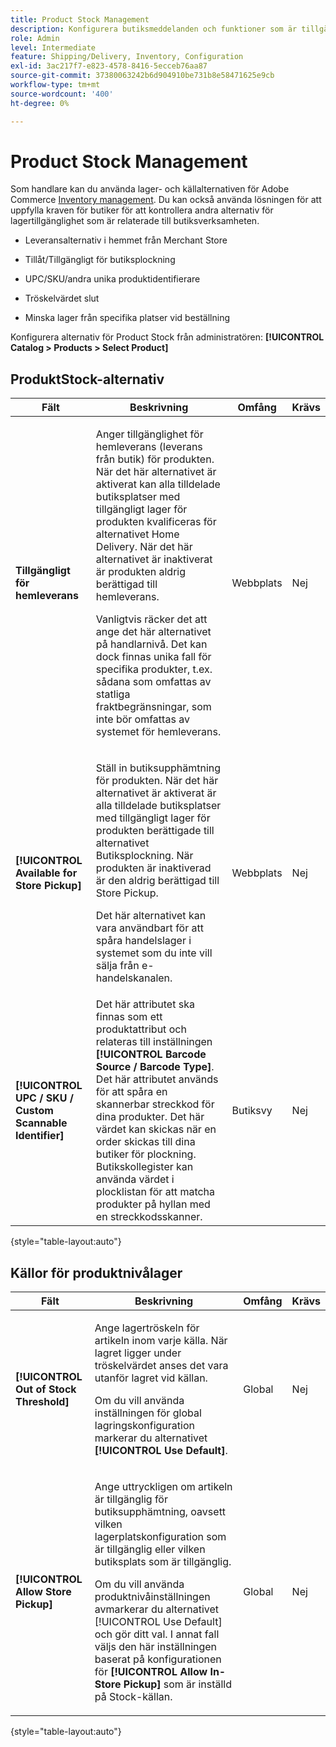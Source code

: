 ```yaml
---
title: Product Stock Management
description: Konfigurera butiksmeddelanden och funktioner som är tillgängliga för kunderna.
role: Admin
level: Intermediate
feature: Shipping/Delivery, Inventory, Configuration
exl-id: 3ac217f7-e823-4578-8416-5ecceb76aa87
source-git-commit: 37380063242b6d904910be731b8e58471625e9cb
workflow-type: tm+mt
source-wordcount: '400'
ht-degree: 0%

---
```


# Product Stock Management

Som handlare kan du använda lager- och källalternativen för Adobe Commerce [Inventory management](https://experienceleague.adobe.com/en/docs/commerce-admin/inventory/introduction). Du kan också använda lösningen för att uppfylla kraven för butiker för att kontrollera andra alternativ för lagertillgänglighet som är relaterade till butiksverksamheten.

- Leveransalternativ i hemmet från Merchant Store

- Tillåt/Tillgängligt för butiksplockning

- UPC/SKU/andra unika produktidentifierare

- Tröskelvärdet slut

- Minska lager från specifika platser vid beställning

Konfigurera alternativ för Product Stock från administratören: **[!UICONTROL Catalog > Products > Select Product]**

## **ProduktStock-alternativ**

| **Fält** | **Beskrivning** | **Omfång** | **Krävs** |
|----------------------------------------------------------|-----------------------------------------------------------------------------------------------------------------------------------------------------------------------------------------------------------------------------------------------------------------------------------------------------------------------------------------------------------------------------------------------------------------------------------------------------------------------------------------------------------------------------------------------------------|------------|--------------|
| **Tillgängligt för hemleverans** | <p>Anger tillgänglighet för hemleverans (leverans från butik) för produkten. När det här alternativet är aktiverat kan alla tilldelade butiksplatser med tillgängligt lager för produkten kvalificeras för alternativet Home Delivery. När det här alternativet är inaktiverat är produkten aldrig berättigad till hemleverans.</p>Vanligtvis räcker det att ange det här alternativet på handlarnivå. Det kan dock finnas unika fall för specifika produkter, t.ex. sådana som omfattas av statliga fraktbegränsningar, som inte bör omfattas av systemet för hemleverans.</p> | Webbplats | Nej |
| **[!UICONTROL Available for Store Pickup]** | <p>Ställ in butiksupphämtning för produkten. När det här alternativet är aktiverat är alla tilldelade butiksplatser med tillgängligt lager för produkten berättigade till alternativet Butiksplockning. När produkten är inaktiverad är den aldrig berättigad till Store Pickup.</p><p>Det här alternativet kan vara användbart för att spåra handelslager i systemet som du inte vill sälja från e-handelskanalen.</p> | Webbplats | Nej |
| **[!UICONTROL UPC / SKU / Custom Scannable Identifier]** | Det här attributet ska finnas som ett produktattribut och relateras till inställningen **[!UICONTROL Barcode Source / Barcode Type]**. Det här attributet används för att spåra en skannerbar streckkod för dina produkter. Det här värdet kan skickas när en order skickas till dina butiker för plockning. Butikskollegister kan använda värdet i plocklistan för att matcha produkter på hyllan med en streckkodsskanner. | Butiksvy | Nej |

{style="table-layout:auto"}

## Källor för produktnivålager

| **Fält** | **Beskrivning** | **Omfång** | **Krävs** |
|-----------------------------------------|---------------------------------------------------------------------------------------------------------------------------------------------------------------------------------------------------------------------------------------------------------------------------------------------------------------------------------------------------------------------------------------------------------|-----------|--------------|
| **[!UICONTROL Out of Stock Threshold]** | <p>Ange lagertröskeln för artikeln inom varje källa. När lagret ligger under tröskelvärdet anses det vara utanför lagret vid källan.</p><p>Om du vill använda inställningen för global lagringskonfiguration markerar du alternativet **[!UICONTROL Use Default]**.</p> | Global | Nej |
| **[!UICONTROL Allow Store Pickup]** | <p>Ange uttryckligen om artikeln är tillgänglig för butiksupphämtning, oavsett vilken lagerplatskonfiguration som är tillgänglig eller vilken butiksplats som är tillgänglig.</p><p>Om du vill använda produktnivåinställningen avmarkerar du alternativet [!UICONTROL Use Default] och gör ditt val. I annat fall väljs den här inställningen baserat på konfigurationen för **[!UICONTROL Allow In-Store Pickup]** som är inställd på Stock-källan.</p> | Global | Nej |

{style="table-layout:auto"}

